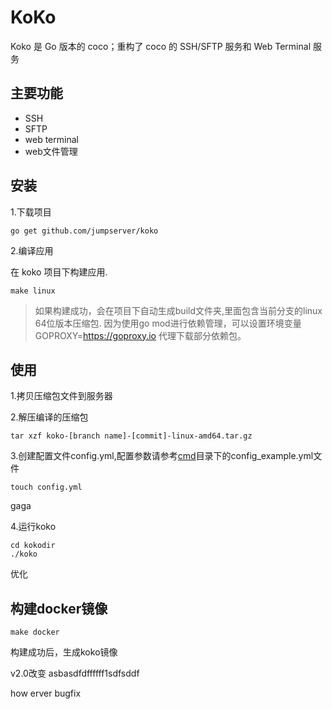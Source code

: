 
# KoKo

Koko 是 Go 版本的 coco；重构了 coco 的 SSH/SFTP 服务和 Web Terminal 服务


## 主要功能


- SSH
- SFTP
- web terminal
- web文件管理


## 安装

1.下载项目

```shell
go get github.com/jumpserver/koko
```

2.编译应用

在 koko 项目下构建应用.
```shell
make linux
```
> 如果构建成功，会在项目下自动生成build文件夹,里面包含当前分支的linux 64位版本压缩包.
因为使用go mod进行依赖管理，可以设置环境变量 GOPROXY=https://goproxy.io 代理下载部分依赖包。

## 使用

1.拷贝压缩包文件到服务器

2.解压编译的压缩包
```shell
tar xzf koko-[branch name]-[commit]-linux-amd64.tar.gz
```

3.创建配置文件config.yml,配置参数请参考[cmd](https://github.com/jumpserver/koko/tree/master/cmd)目录下的config_example.yml文件
```shell
touch config.yml
```
gaga

4.运行koko
```shell
cd kokodir
./koko
```

优化

## 构建docker镜像

```shell
make docker
```
构建成功后，生成koko镜像

v2.0改变
asbasdfdffffff1sdfsddf

how erver
bugfix

